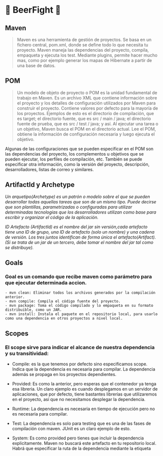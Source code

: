 # :beer: BeerFight :beer:

## Maven
>Maven es una herramienta de gestión de proyectos. Se basa en un fichero central, pom.xml, donde se define todo lo que necesita tu proyecto. Maven maneja las dependencias del proyecto, compila, empaqueta y ejecuta los test. Mediante plugins, permite hacer mucho mas, como por ejemplo generar los mapas de Hibernate a partir de una base de datos.

## POM
 >Un modelo de objeto de proyecto o POM es la unidad fundamental de trabajo en Maven. Es un archivo XML que contiene información sobre el proyecto y los detalles de configuración utilizados por Maven para construir el proyecto. Contiene valores por defecto para la mayoría de los proyectos. Ejemplos de esto es el directorio de compilación, que es target; el directorio fuente, que es src / main / java; el directorio fuente de prueba, que es src / test / java; y así. Al ejecutar una tarea o un objetivo, Maven busca el POM en el directorio actual. Lee el POM, obtiene la información de configuración necesaria y luego ejecuta el objetivo.

 Algunas de las configuraciones que se pueden especificar en el POM son las dependencias del proyecto, los complementos u objetivos que se pueden ejecutar, los perfiles de compilación, etc. También se puede especificar otra información, como la versión del proyecto, descripción, desarrolladores, listas de correo y similares.

##  ArtifactId y Archetype

*Un arquetipo(Archetype) es un patrón o modelo sobre el que se pueden desarrollar todas aquellas tareas que son de un mismo tipo. 
Puede decirse que son plantillas, parametrizadas o configuradas para utilizar determinadas tecnologías que los desarrolladores utilizan como base para escribir y organizar el código de la aplicación.*

*ID Artefacto (ArtifactId) es el nombre del jar sin versión,cada artefacto tiene una ID de grupo, una ID de artefacto (solo un nombre) y una cadena de versión. Los tres juntos identifican de forma única el artefacto(Artifact)._(Si se trata de un jar de un tercero, debe tomar el nombre del jar tal como se distribuye)_.*




## Goals
### Goal es un comando que recibe maven como parámetro para que ejecutar determinada accion.

    - mvn clean: Eliminar todos los archivos generados por la compilación anterior.
    - mvn compile: Compila el código fuente del proyecto.
    - mvn package: Toma el código compilado y lo empaqueta en su formato distribuible, como un JAR.
    - mvn install: Instala el paquete en el repositorio local, para usarlo como una dependencia en otros proyectos a nivel local.

## Scopes
### El scope sirve para indicar el alcance de nuestra dependencia y su transitividad:

- Compile: es la que tenemos por defecto sino especificamos scope. Indica que la dependencia es necesaria para compilar. La dependencia además se propaga en los proyectos dependientes.

- Provided: Es como la anterior, pero esperas que el contenedor ya tenga esa libreria. Un claro ejemplo es cuando desplegamos en un servidor de aplicaciones, que por defecto, tiene bastantes librerías que utilizaremos en el proyecto, así que no necesitamos desplegar la dependencia.

- Runtime: La dependencia es necesaria en tiempo de ejecución pero no es necesaria para compilar.

- Test: La dependencia es solo para testing que es una de las fases de compilación con maven. JUnit es un claro ejemplo de esto.

- System: Es como provided pero tienes que incluir la dependencia explicitamente. Maven no buscará este artefacto en tu repositorio local. Habrá que especificar la ruta de la dependencia mediante la etiqueta <systemPath>
